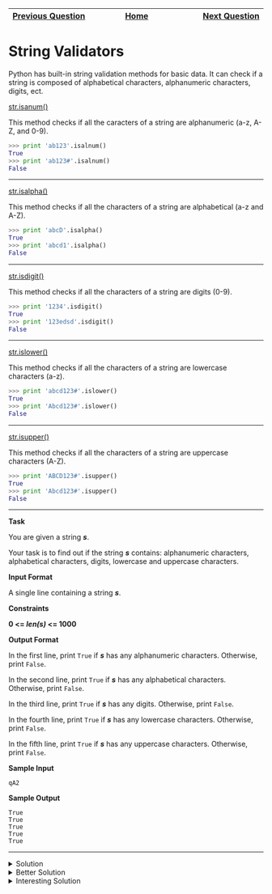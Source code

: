 | <img width=1000>[Previous Question](https://github.com/Kevin-Lago/python-hackerrank-solutions/tree/main/src/python/strings/find_a_string)</img> | <img width=1000>[Home](https://github.com/Kevin-Lago/python-hackerrank-solutions)</img> | <img width=1000>[Next Question](https://github.com/Kevin-Lago/python-hackerrank-solutions/tree/main/src/python/strings/text_alignment)</img> |
|:---|:---:|---:|

# String Validators

Python has built-in string validation methods for basic data. It can check if a string is composed of alphabetical characters, alphanumeric characters, digits, ect.

[str.isanum()](https://docs.python.org/2/library/stdtypes.html#str.isalnum)

This method checks if all the caracters of a string are alphanumeric (a-z, A-Z, and 0-9).

```python
>>> print 'ab123'.isalnum()
True
>>> print 'ab123#'.isalnum()
False
```
---

[str.isalpha()]()

This method checks if all the characters of a string are alphabetical (a-z and A-Z).

```python
>>> print 'abcD'.isalpha()
True
>>> print 'abcd1'.isalpha()
False
```
---

[str.isdigit()]()

This method checks if all the characters of a string are digits (0-9).

```python
>>> print '1234'.isdigit()
True
>>> print '123edsd'.isdigit()
False
```
---

[str.islower()]()

This method checks if all the characters of a string are lowercase characters (a-z).

```python
>>> print 'abcd123#'.islower()
True
>>> print 'Abcd123#'.islower()
False
```
---

[str.isupper()]()

This method checks if all the characters of a string are uppercase characters (A-Z).

```python
>>> print 'ABCD123#'.isupper()
True
>>> print 'Abcd123#'.isupper()
False
```
---

__Task__

You are given a string ___s___.

Your task is to find out if the string ___s___ contains: alphanumeric characters, alphabetical characters, digits, lowercase and uppercase characters.

__Input Format__

A single line containing a string ___s___.

__Constraints__

__0 <= _len(s)_ <= 1000__

__Output Format__

In the first line, print ```True``` if ___s___ has any alphanumeric characters. Otherwise, print ```False```.

In the second line, print ```True``` if ___s___ has any alphabetical characters. Otherwise, print ```False```.

In the third line, print ```True``` if ___s___ has any digits. Otherwise, print ```False```.

In the fourth line, print ```True``` if ___s___ has any lowercase characters. Otherwise, print ```False```.

In the fifth line, print ```True``` if ___s___ has any uppercase characters. Otherwise, print ```False```.

__Sample Input__

```
qA2
```

__Sample Output__

```
True
True
True
True
True
```

---

<details><summary>Solution</summary>
    
```python
if __name__ == '__main__':
    s = input()
    hasalnum = False
    hasalpha = False
    hasdigit = False
    haslower = False
    hasupper = False

    for i in range(len(s)):
        if (hasalnum and hasalpha and hasdigit and haslower and hasupper):
            break
        if (s[i:i + 1].isalnum()):
            hasalnum = True
        if (s[i:i + 1].isalpha()):
            hasalpha = True
        if (s[i:i + 1].isdigit()):
            hasdigit = True
        if (s[i:i + 1].islower()):
            haslower = True
        if (s[i:i + 1].isupper()):
            hasupper = True

    print(hasalnum)
    print(hasalpha)
    print(hasdigit)
    print(haslower)
    print(hasupper)
```
</details>

<details><summary>Better Solution</summary>
    
```python
if __name__ == '__main__':
    s = input()
    print(any([c.isalnum() for c in s]))
    print(any([c.isalpha() for c in s]))
    print(any([c.isdigit() for c in s]))
    print(any([c.islower() for c in s]))
    print(any([c.isupper() for c in s]))
```
</details>

<details><summary>Interesting Solution</summary>
    
```python
def check(s, func_list):
        res = []
        for f in func_list:
                res.append(any([getattr(str(l),f)() for l in s]))
        return res


if __name__ == '__main__':
    s = input()
    res = check(s, ["isalnum", "isalpha", "isdigit", "islower", "isupper"])
    for r in res:
            print(r)
```
</details>
